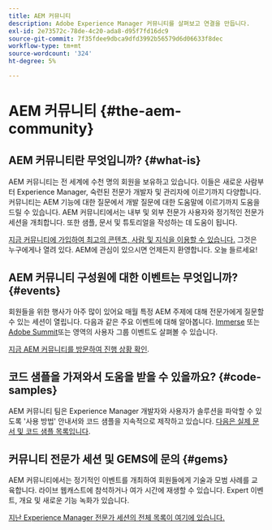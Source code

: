 ```yaml
---
title: AEM 커뮤니티
description: Adobe Experience Manager 커뮤니티를 살펴보고 연결을 만듭니다.
exl-id: 2e73572c-78de-4c20-ada8-d95f7fd16dc9
source-git-commit: 7f35fdee9dbca9dfd3992b56579d6d06633f8dec
workflow-type: tm+mt
source-wordcount: '324'
ht-degree: 5%

---
```


# AEM 커뮤니티 {#the-aem-community}

## AEM 커뮤니티란 무엇입니까? {#what-is}

AEM 커뮤니티는 전 세계에 수천 명의 회원을 보유하고 있습니다. 이들은 새로운 사람부터 Experience Manager, 숙련된 전문가 개발자 및 관리자에 이르기까지 다양합니다. 커뮤니티는 AEM 기능에 대한 질문에서 개발 질문에 대한 도움말에 이르기까지 도움을 드릴 수 있습니다. AEM 커뮤니티에서는 내부 및 외부 전문가 사용자와 정기적인 전문가 세션을 개최합니다. 또한 샘플, 문서 및 튜토리얼을 작성하는 데 도움이 됩니다.

[지금 커뮤니티에 가입하여 최고의 콘텐츠, 사람 및 지식을 이용할 수 있습니다.](https://experienceleaguecommunities.adobe.com/t5/adobe-experience-manager/ct-p/adobe-experience-manager-community) 그것은 누구에게나 열려 있다. AEM에 관심이 있으시면 언제든지 환영합니다. 오늘 들르세요!

## AEM 커뮤니티 구성원에 대한 이벤트는 무엇입니까? {#events}

회원들을 위한 행사가 아주 많이 있어요 매월 특정 AEM 주제에 대해 전문가에게 질문할 수 있는 세션이 열립니다. 다음과 같은 주요 이벤트에 대해 알아봅니다. [Immerse](https://help-forums.adobe.com/content/adobeforums/en/experience-manager-forum/adobe-experience-manager.topic.html/forum__fb7p-the_immerseagendai.html) 또는 [Adobe Summit](https://business.adobe.com/summit/adobe-summit.html)또는 영역의 사용자 그룹 이벤트도 살펴볼 수 있습니다.

[지금 AEM 커뮤니티를 방문하여 진행 상황 확인](https://help-forums.adobe.com/content/adobeforums/en/experience-manager-forum/adobe-experience-manager.html).

## 코드 샘플을 가져와서 도움을 받을 수 있을까요? {#code-samples}

AEM 커뮤니티 팀은 Experience Manager 개발자와 사용자가 솔루션을 파악할 수 있도록 &#39;사용 방법&#39; 안내서와 코드 샘플을 지속적으로 제작하고 있습니다. [다음은 실제 문서 및 코드 샘플 목록입니다](https://experienceleaguecommunities.adobe.com/t5/adobe-experience-manager/ct-p/adobe-experience-manager-community).

## 커뮤니티 전문가 세션 및 GEMS에 문의 {#gems}

AEM 커뮤니티에서는 정기적인 이벤트를 개최하여 회원들에게 기술과 모범 사례를 교육합니다. 라이브 웹캐스트에 참석하거나 여가 시간에 재생할 수 있습니다. Expert 이벤트, 개요 및 새로운 기능 녹화가 있습니다.

[지난 Experience Manager 전문가 세션의 전체 목록이 여기에 있습니다.](https://experienceleague.adobe.com/docs/experience-manager-guides-learn/tutorials/knowledge-base/expert-session/expert-session.html?lang=en)
